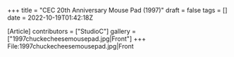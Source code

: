 +++
title = "CEC 20th Anniversary Mouse Pad (1997)"
draft = false
tags = []
date = 2022-10-19T01:42:18Z

[Article]
contributors = ["StudioC"]
gallery = ["1997chuckecheesemousepad.jpg|Front"]
+++
<gallery>
File:1997chuckecheesemousepad.jpg|Front
</gallery>